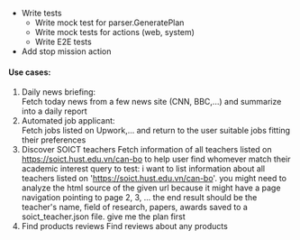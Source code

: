 - Write tests
    - Write mock test for parser.GeneratePlan
    - Write mock tests for actions (web, system)
    - Write E2E tests
- Add stop mission action

#### Use cases:
1. Daily news briefing: \
Fetch today news from a few news site (CNN, BBC,...) and summarize into a daily report
2. Automated job applicant: \
Fetch jobs listed on Upwork,... and return to the user suitable jobs fitting their preferences
3. Discover SOICT teachers
Fetch information of all teachers listed on https://soict.hust.edu.vn/can-bo to help user find whomever match their academic interest
query to test: i want to list information about all teachers listed on 'https://soict.hust.edu.vn/can-bo'. you might need to analyze the html source of the given url because it might have a page navigation pointing to page 2, 3, ... the end result should be the teacher's name, field of research, papers, awards saved to a soict_teacher.json file. give me the plan first
4. Find products reviews
Find reviews about any products
